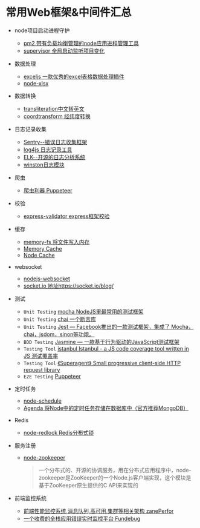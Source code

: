 
# 常用Web框架&中间件汇总

* node项目启动进程守护
  * [pm2 带有负载均衡管理的node应用进程管理工具](https://github.com/Unitech/pm2)
  * [supervisor 全局启动监听项目变化](https://github.com/petruisfan/node-supervisor)

* 数据处理
  * [exceljs 一款优秀的excel表格数据处理插件](https://github.com/guyonroche/exceljs)
  * [node-xlsx](https://github.com/mgcrea/node-xlsx#readme)

* 数据转换
  * [transliteration中文转英文](https://github.com/andyhu/transliteration)
  * [coordtransform 经纬度转换](https://github.com/wandergis/coordtransform)

* 日志记录收集
  * [Sentry--错误日志收集框架](https://sentry.io/welcome/)
  * [log4js 日志记录工具](https://github.com/log4js-node/log4js-node)
  * [ELK--开源的日志分析系统](https://www.elastic.co/cn/products)
  * [winston日志模块](https://github.com/winstonjs/winston)

* 爬虫
  * [爬虫利器 Puppeteer](https://github.com/GoogleChrome/puppeteer)

* 校验
  * [express-validator express框架校验](https://github.com/ctavan/express-validator)

* 缓存
  * [memory-fs 将文件写入内存](https://github.com/webpack/memory-fs)
  * [Memory Cache](https://github.com/ptarjan/node-cache#readme)
  * [Node Cache](https://github.com/mpneuried/nodecache)

* websocket
  * [nodejs-websocket](https://github.com/sitegui/nodejs-websocket)
  * [socket.io 地址https://socket.io/blog/](https://socket.io/blog/)

* 测试
  * `Unit Testing` [mocha NodeJS里最常用的测试框架](https://mochajs.org/)
  * `Unit Testing` [chai 一个断言库](http://www.chaijs.com/api/)
  * `Unit Testing` [Jest — Facebook推出的一款测试框架，集成了 Mocha，chai，jsdom，sinon等功能。](https://jestjs.io/)
  * `BDD Testing` [Jasmine — 一款基于行为驱动的JavaScript测试框架](https://jasmine.github.io/)
  * `Testing Tool` [istanbul Istanbul - a JS code coverage tool written in JS 测试覆盖率](https://github.com/gotwarlost/istanbul)
  * `Testing Tool` [《Superagent》 Small progressive client-side HTTP request library](https://github.com/visionmedia/superagent)
  * `E2E Testing` [Puppeteer](https://github.com/GoogleChrome/puppeteer)

* 定时任务
  * [node-schedule ](https://github.com/node-schedule/node-schedule)
  * [Agenda 将Node中的定时任务存储在数据库中（官方推荐MongoDB）](https://github.com/agenda/agenda)

* Redis
  * [node-redlock Redis分布式锁](https://github.com/mike-marcacci/node-redlock)

* 服务注册
  * [node-zookeeper](https://github.com/yfinkelstein/node-zookeeper)
    > 一个分布式的、开源的协调服务，用在分布式应用程序中，node-zookeeper是ZooKeeper的一个Node.js客户端实现，这个模块是基于ZooKeeper原生提供的C API来实现的
  
* 前端监控系统

    * [前端性能监控系统,消息队列,高可用,集群等相关架构 zanePerfor](https://github.com/wangweianger/zanePerfor)
    * [一个收费的全栈应用错误实时监控平台 Fundebug](https://docs.fundebug.com/)